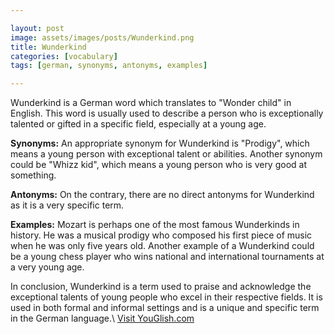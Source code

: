 ```yaml
---

layout: post
image: assets/images/posts/Wunderkind.png
title: Wunderkind
categories: [vocabulary]
tags: [german, synonyms, antonyms, examples]

---
```


Wunderkind is a German word which translates to "Wonder child" in English. This word is usually used to describe a person who is exceptionally talented or gifted in a specific field, especially at a young age. 

**Synonyms:** An appropriate synonym for Wunderkind is "Prodigy", which means a young person with exceptional talent or abilities. Another synonym could be "Whizz kid", which means a young person who is very good at something.

**Antonyms:** On the contrary, there are no direct antonyms for Wunderkind as it is a very specific term.

**Examples:** Mozart is perhaps one of the most famous Wunderkinds in history. He was a musical prodigy who composed his first piece of music when he was only five years old. Another example of a Wunderkind could be a young chess player who wins national and international tournaments at a very young age. 

In conclusion, Wunderkind is a term used to praise and acknowledge the exceptional talents of young people who excel in their respective fields. It is used in both formal and informal settings and is a unique and specific term in the German language.\ <a id="yg-widget-0" class="youglish-widget" data-query="Wunderkind" data-lang="german" data-components="8412" data-auto-start="0" data-bkg-color="theme_light" data-title="How%20to%20pronounce%20Wunderkind%20in%20German"  rel="nofollow" href="https://youglish.com">Visit YouGlish.com</a><script async src="https://youglish.com/public/emb/widget.js" charset="utf-8"></script>